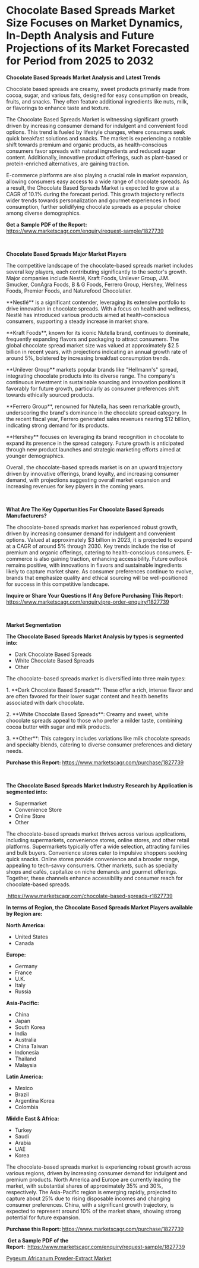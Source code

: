 <p><h1>Chocolate Based Spreads Market Size Focuses on Market Dynamics, In-Depth Analysis and Future Projections of its Market Forecasted for Period from 2025 to 2032</h1></p><p><strong>Chocolate Based Spreads Market Analysis and Latest Trends</strong></p>
<p><p>Chocolate based spreads are creamy, sweet products primarily made from cocoa, sugar, and various fats, designed for easy consumption on breads, fruits, and snacks. They often feature additional ingredients like nuts, milk, or flavorings to enhance taste and texture. </p><p>The Chocolate Based Spreads Market is witnessing significant growth driven by increasing consumer demand for indulgent and convenient food options. This trend is fueled by lifestyle changes, where consumers seek quick breakfast solutions and snacks. The market is experiencing a notable shift towards premium and organic products, as health-conscious consumers favor spreads with natural ingredients and reduced sugar content. Additionally, innovative product offerings, such as plant-based or protein-enriched alternatives, are gaining traction.</p><p>E-commerce platforms are also playing a crucial role in market expansion, allowing consumers easy access to a wide range of chocolate spreads. As a result, the Chocolate Based Spreads Market is expected to grow at a CAGR of 10.1% during the forecast period. This growth trajectory reflects wider trends towards personalization and gourmet experiences in food consumption, further solidifying chocolate spreads as a popular choice among diverse demographics.</p></p>
<p><strong>Get a Sample PDF of the Report:&nbsp;</strong> <a href="https://www.marketscagr.com/enquiry/request-sample/1827739?utm_campaign=1869&utm_medium=2&utm_source=Github&utm_content=ia&utm_term=15022025&utm_id=chocolate-based-spreads">https://www.marketscagr.com/enquiry/request-sample/1827739</a></p>
<p>&nbsp;</p>
<p><strong>Chocolate Based Spreads Major Market Players</strong></p>
<p><p>The competitive landscape of the chocolate-based spreads market includes several key players, each contributing significantly to the sector's growth. Major companies include Nestlé, Kraft Foods, Unilever Group, J.M. Smucker, ConAgra Foods, B & G Foods, Ferrero Group, Hershey, Wellness Foods, Premier Foods, and Naturefood Chocolatier.</p><p>**Nestlé** is a significant contender, leveraging its extensive portfolio to drive innovation in chocolate spreads. With a focus on health and wellness, Nestlé has introduced various products aimed at health-conscious consumers, supporting a steady increase in market share.</p><p>**Kraft Foods**, known for its iconic Nutella brand, continues to dominate, frequently expanding flavors and packaging to attract consumers. The global chocolate spread market size was valued at approximately $2.5 billion in recent years, with projections indicating an annual growth rate of around 5%, bolstered by increasing breakfast consumption trends.</p><p>**Unilever Group** markets popular brands like "Hellmann's" spread, integrating chocolate products into its diverse range. The company's continuous investment in sustainable sourcing and innovation positions it favorably for future growth, particularly as consumer preferences shift towards ethically sourced products.</p><p>**Ferrero Group**, renowned for Nutella, has seen remarkable growth, underscoring the brand's dominance in the chocolate spread category. In the recent fiscal year, Ferrero generated sales revenues nearing $12 billion, indicating strong demand for its products.</p><p>**Hershey** focuses on leveraging its brand recognition in chocolate to expand its presence in the spread category. Future growth is anticipated through new product launches and strategic marketing efforts aimed at younger demographics.</p><p>Overall, the chocolate-based spreads market is on an upward trajectory driven by innovative offerings, brand loyalty, and increasing consumer demand, with projections suggesting overall market expansion and increasing revenues for key players in the coming years.</p></p>
<p>&nbsp;</p>
<p><strong>What Are The Key Opportunities For Chocolate Based Spreads Manufacturers?</strong></p>
<p><p>The chocolate-based spreads market has experienced robust growth, driven by increasing consumer demand for indulgent and convenient options. Valued at approximately $3 billion in 2023, it is projected to expand at a CAGR of around 5% through 2030. Key trends include the rise of premium and organic offerings, catering to health-conscious consumers. E-commerce is also gaining traction, enhancing accessibility. Future outlook remains positive, with innovations in flavors and sustainable ingredients likely to capture market share. As consumer preferences continue to evolve, brands that emphasize quality and ethical sourcing will be well-positioned for success in this competitive landscape.</p></p>
<p><strong>Inquire or Share Your Questions If Any Before Purchasing This Report:</strong> <a href="https://www.marketscagr.com/enquiry/pre-order-enquiry/1827739?utm_campaign=1869&utm_medium=2&utm_source=Github&utm_content=ia&utm_term=15022025&utm_id=chocolate-based-spreads">https://www.marketscagr.com/enquiry/pre-order-enquiry/1827739</a></p>
<p>&nbsp;</p>
<p><strong>Market Segmentation</strong></p>
<p><strong>The Chocolate Based Spreads Market Analysis by types is segmented into:</strong></p>
<p><ul><li>Dark Chocolate Based Spreads</li><li>White Chocolate Based Spreads</li><li>Other</li></ul></p>
<p><p>The chocolate-based spreads market is diversified into three main types: </p><p>1. **Dark Chocolate Based Spreads**: These offer a rich, intense flavor and are often favored for their lower sugar content and health benefits associated with dark chocolate. </p><p>2. **White Chocolate Based Spreads**: Creamy and sweet, white chocolate spreads appeal to those who prefer a milder taste, combining cocoa butter with sugar and milk products.</p><p>3. **Other**: This category includes variations like milk chocolate spreads and specialty blends, catering to diverse consumer preferences and dietary needs.</p></p>
<p><strong>Purchase this Report:&nbsp;</strong><a href="https://www.marketscagr.com/purchase/1827739?utm_campaign=1869&utm_medium=2&utm_source=Github&utm_content=ia&utm_term=15022025&utm_id=chocolate-based-spreads">https://www.marketscagr.com/purchase/1827739</a></p>
<p>&nbsp;</p>
<p><strong>The Chocolate Based Spreads Market Industry Research by Application is segmented into:</strong></p>
<p><ul><li>Supermarket</li><li>Convenience Store</li><li>Online Store</li><li>Other</li></ul></p>
<p><p>The chocolate-based spreads market thrives across various applications, including supermarkets, convenience stores, online stores, and other retail platforms. Supermarkets typically offer a wide selection, attracting families and bulk buyers. Convenience stores cater to impulsive shoppers seeking quick snacks. Online stores provide convenience and a broader range, appealing to tech-savvy consumers. Other markets, such as specialty shops and cafés, capitalize on niche demands and gourmet offerings. Together, these channels enhance accessibility and consumer reach for chocolate-based spreads.</p></p>
<p><a href="https://www.marketscagr.com/chocolate-based-spreads-r1827739?utm_campaign=1869&utm_medium=2&utm_source=Github&utm_content=ia&utm_term=15022025&utm_id=chocolate-based-spreads">&nbsp;https://www.marketscagr.com/chocolate-based-spreads-r1827739</a></p>
<p><strong>In terms of Region, the Chocolate Based Spreads Market Players available by Region are:</strong></p>
<p>
    <p> <strong> North America: </strong>
        <ul>
            <li>United States</li>
            <li>Canada</li>
        </ul>
        </p> 
    <p> <strong> Europe: </strong>
        <ul>
            <li>Germany</li>
            <li>France</li>
            <li>U.K.</li>
            <li>Italy</li>
            <li>Russia</li>
        </ul>
        </p> 
    <p> <strong> Asia-Pacific: </strong>
        <ul>
            <li>China</li>
            <li>Japan</li>
            <li>South Korea</li>
            <li>India</li>
            <li>Australia</li>
            <li>China Taiwan</li>
            <li>Indonesia</li>
            <li>Thailand</li>
            <li>Malaysia</li>
        </ul>
        </p> 
    <p> <strong> Latin America: </strong>
        <ul>
            <li>Mexico</li>
            <li>Brazil</li>
            <li>Argentina Korea</li>
            <li>Colombia</li>
        </ul>
        </p> 
    <p> <strong> Middle East & Africa: </strong>
        <ul>
            <li>Turkey</li>
            <li>Saudi</li>
            <li>Arabia</li>
            <li>UAE</li>
            <li>Korea</li>
        </ul>
    </p>
    </p>
<p><p>The chocolate-based spreads market is experiencing robust growth across various regions, driven by increasing consumer demand for indulgent and premium products. North America and Europe are currently leading the market, with substantial shares of approximately 35% and 30%, respectively. The Asia-Pacific region is emerging rapidly, projected to capture about 25% due to rising disposable incomes and changing consumer preferences. China, with a significant growth trajectory, is expected to represent around 10% of the market share, showing strong potential for future expansion.</p></p>
<p><strong>Purchase this Report: </strong><a href="https://www.marketscagr.com/purchase/1827739?utm_campaign=1869&utm_medium=2&utm_source=Github&utm_content=ia&utm_term=15022025&utm_id=chocolate-based-spreads">https://www.marketscagr.com/purchase/1827739</a></p>
<p>&nbsp;<strong>Get a Sample PDF of the Report:&nbsp;&nbsp;</strong><a href="https://www.marketscagr.com/enquiry/request-sample/1827739?utm_campaign=1869&utm_medium=2&utm_source=Github&utm_content=ia&utm_term=15022025&utm_id=chocolate-based-spreads">https://www.marketscagr.com/enquiry/request-sample/1827739</a></p>
<p><strong></strong></p>
<p><p><a href="https://github.com/provorikovar/Market-Research-Report-List-7/blob/main/pygeum-africanum-powder-extract-market.md?utm_campaign=1869&utm_medium=2&utm_source=Github&utm_content=ia&utm_term=15022025&utm_id=chocolate-based-spreads">Pygeum Africanum Powder-Extract Market</a></p></p>